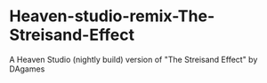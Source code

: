 # Heaven-studio-remix-The-Streisand-Effect
A Heaven Studio (nightly build) version of "The Streisand Effect" by DAgames
